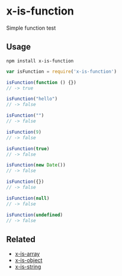 # x-is-function
Simple function test

## Usage
`npm install x-is-function`

```js
var isFunction = require('x-is-function')

isFunction(function () {})
// -> true

isFunction("hello")
// -> false

isFunction("")
// -> false

isFunction(9)
// -> false

isFunction(true)
// -> false

isFunction(new Date())
// -> false

isFunction({})
// -> false

isFunction(null)
// -> false

isFunction(undefined)
// -> false
```

## Related

* [x-is-array](https://www.npmjs.com/package/x-is-array)
* [x-is-object](https://www.npmjs.com/package/x-is-object)
* [x-is-string](https://www.npmjs.com/package/x-is-string)
